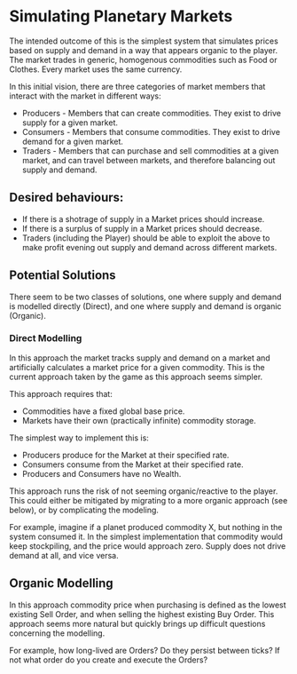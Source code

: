 
# Simulating Planetary Markets

The intended outcome of this is the simplest system that simulates prices based
on supply and demand in a way that appears organic to the player. The market trades
in generic, homogenous commodities such as Food or Clothes. Every market uses the
same currency.

In this initial vision, there are three categories of market members that interact
with the market in different ways:
- Producers - Members that can create commodities. They exist to drive supply for a
  given market.
- Consumers - Members that consume commodities. They exist to drive demand for a
  given market.
- Traders - Members that can purchase and sell commodities at a given market, and 
  can travel between markets, and therefore balancing out supply and demand.

## Desired behaviours:
- If there is a shotrage of supply in a Market prices should increase.
- If there is a surplus of supply in a Market prices should decrease.
- Traders (including the Player) should be able to exploit the above to make profit evening out supply
  and demand across different markets.

## Potential Solutions

There seem to be two classes of solutions, one where supply and demand is modelled
directly (Direct), and one where supply and demand is organic (Organic).

### Direct Modelling

In this approach the market tracks supply and demand on a market and artificially calculates a market price for a given
commodity. This is the current approach taken by the game as this approach seems simpler.

This approach requires that:
- Commodities have a fixed global base price.
- Markets have their own (practically infinite) commodity storage.

The simplest way to implement this is:
- Producers produce for the Market at their specified rate. 
- Consumers consume from the Market at their specified rate.
- Producers and Consumers have no Wealth.

This approach runs the risk of not seeming organic/reactive to the player. This could either be mitigated by migrating
to a more organic approach (see below), or by complicating the modeling.

For example, imagine if a planet produced commodity X, but nothing in the system consumed it. In the simplest
implementation that commodity would keep stockpiling, and the price would approach zero. Supply does not drive demand at
all, and vice versa.

## Organic Modelling

In this approach commodity price when purchasing is defined as the lowest
existing Sell Order, and when selling the highest existing Buy Order. This
approach seems more natural but quickly brings up difficult questions concerning
the modelling.

For example, how long-lived are Orders? Do they persist between ticks? If not what order
do you create and execute the Orders?